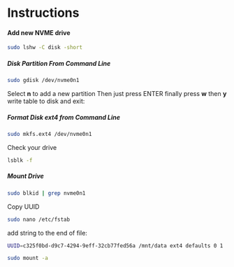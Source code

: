 # Instructions

#### Add new NVME drive

```bash
sudo lshw -C disk -short
```
##### Disk Partition From Command Line

```bash
sudo gdisk /dev/nvme0n1
```
Select **n** to add a new partition
Then just press ENTER
finally press **w** then **y** write table to disk and exit:

##### Format Disk ext4 from Command Line
```bash
sudo mkfs.ext4 /dev/nvme0n1
```
Check your drive
```bash
lsblk -f
```

##### Mount Drive
```bash
sudo blkid | grep nvme0n1
```
Copy UUID
```bash
sudo nano /etc/fstab
```
add string to the end of file:

```bash
UUID=c325f0bd-d9c7-4294-9eff-32cb77fed56a /mnt/data ext4 defaults 0 1
```

```bash
sudo mount -a
```
